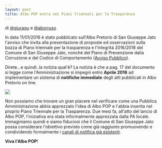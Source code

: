 ```yaml
---
layout: post
title: Albo POP entra nei Piani Triennali per la Trasparenza
---
```


di [@giuragu](https://twitter.com/giuragu) e [@aborruso](https://twitter.com/aborruso)

In data 11/01/2016 è stato pubblicato sull'Albo Pretorio di San Giuseppe Jato l'avviso che invita alla presentazione di proposte ed osservazioni sulla bozza di Piano triennale per la trasparenza e l'integrità 2016/2018 del Comune di San Giuseppe Jato, nonchè del Piano di Prevenzione dalla Corruzione e del Codice di Comportamento ([Avviso Pubblico](http://156.54.128.62/sgjato/mc/mc_p_dettaglio.php?id_pubbl=1344)).

Direte...e quindi..la notizia qual'è?
La notizia è che a pag. 17 del documento si legge come l'Amministrazione si impegni  entro **Aprile 2016** ad implementare un sistema di **notifiche immediate** degli atti pubblicati in Albo Pretorio on line.

![](http://i.imgur.com/o13Cem3.png)

Non possiamo che trovare un gran piacere nel verificare come una Pubblica Amministrazione abbia apprezzato l'idea di Albo POP e l'abbia inserita nel proprio Piano Triennale per la Trasparenza.
Due mesi fa, all'atto del lancio di Albo POP, l'iniziativa era stata informalmente apprezzata dalla PA locale. Immaginiamo quindi e siamo  fiduciosi che il Comune di San Giuseppe Jato possa considerare l'obiettivo previsto come già raggiunto promuovendo e condividendo formalmente i [canali di notifica già esistenti](http://albopop.it/comune/sangiuseppejato).

**Viva l'Albo POP**!
